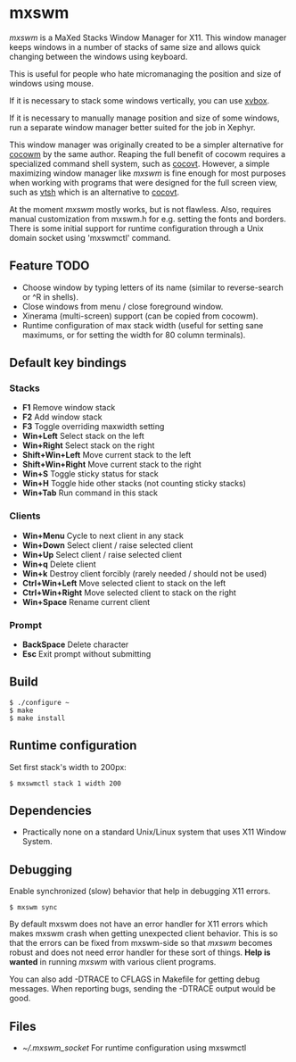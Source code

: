 # mxswm

*mxswm* is a MaXed Stacks Window Manager for X11. This window manager
keeps windows in a number of stacks of same size and
allows quick changing between the windows using keyboard.

This is useful for people who hate micromanaging the position and size
of windows using mouse.

If it is necessary to stack some windows vertically, you can use
[xvbox](https://github.com/tleino/xvbox).

If it is necessary to manually manage position and size of some windows,
run a separate window manager better suited for the job in Xephyr.

This window manager was originally created to be a simpler alternative
for [cocowm](https://github.com/tleino/cocowm) by the same author.
Reaping the full benefit of cocowm requires a specialized command shell
system, such as [cocovt](https://github.com/tleino/cocovt).
However, a simple maximizing window manager like *mxswm* is fine enough
for most purposes when working with programs that were designed for
the full screen view, such as [vtsh](https://github.com/tleino/vtsh)
which is an alternative to [cocovt](https://github.com/tleino/cocovt).

At the moment *mxswm* mostly works, but is not flawless. Also, requires manual
customization from mxswm.h for e.g. setting the fonts and borders. There
is some initial support for runtime configuration through a Unix domain
socket using 'mxswmctl' command.

## Feature TODO

* Choose window by typing letters of its name (similar to
reverse-search or ^R in shells).
* Close windows from menu / close foreground window.
* Xinerama (multi-screen) support (can be copied from cocowm).
* Runtime configuration of max stack width (useful for setting sane
maximums, or for setting the width for 80 column terminals).

## Default key bindings

### Stacks

* **F1** Remove window stack
* **F2** Add window stack
* **F3** Toggle overriding maxwidth setting
* **Win+Left** Select stack on the left
* **Win+Right** Select stack on the right
* **Shift+Win+Left** Move current stack to the left
* **Shift+Win+Right** Move current stack to the right
* **Win+S** Toggle sticky status for stack
* **Win+H** Toggle hide other stacks (not counting sticky stacks)
* **Win+Tab** Run command in this stack

### Clients

* **Win+Menu** Cycle to next client in any stack
* **Win+Down** Select client / raise selected client
* **Win+Up** Select client / raise selected client
* **Win+q** Delete client
* **Win+k** Destroy client forcibly (rarely needed / should not be used)
* **Ctrl+Win+Left** Move selected client to stack on the left
* **Ctrl+Win+Right** Move selected client to stack on the right
* **Win+Space** Rename current client

### Prompt

* **BackSpace** Delete character
* **Esc** Exit prompt without submitting

## Build

	$ ./configure ~
	$ make
	$ make install

## Runtime configuration

Set first stack's width to 200px:

	$ mxswmctl stack 1 width 200

## Dependencies

* Practically none on a standard Unix/Linux system that uses
X11 Window System.

## Debugging

Enable synchronized (slow) behavior that help in debugging X11 errors.

	$ mxswm sync

By default mxswm does not have an error handler for X11 errors which makes
mxswm crash when getting unexpected client behavior. This is so that the
errors can be fixed from mxswm-side so that *mxswm* becomes robust and does
not need error handler for these sort of things. **Help is wanted** in
running *mxswm* with various client programs.

You can also add -DTRACE to CFLAGS in Makefile for getting debug messages.
When reporting bugs, sending the -DTRACE output would be good.

## Files

* *~/.mxswm_socket* For runtime configuration using mxswmctl
